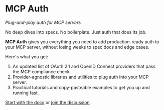 # MCP Auth

*Plug-and-play auth for MCP servers*

No deep dives into specs. No boilerplate. Just auth that does its job.

**MCP Auth** gives you everything you need to add production-ready auth to your MCP server, without losing weeks to spec docs and edge cases.

Here's what you get:

1. An updated list of OAuth 2.1 and OpenID Connect providers that pass the MCP compliance check.
2. Provider-agnostic libraries and utilities to plug auth into your MCP server.
3. Practical tutorials and copy-pasteable examples to get you up and running fast.

[Start with the docs](https://mcp-auth.dev/docs) or [join the discussion](https://github.com/orgs/mcp-auth/discussions).
